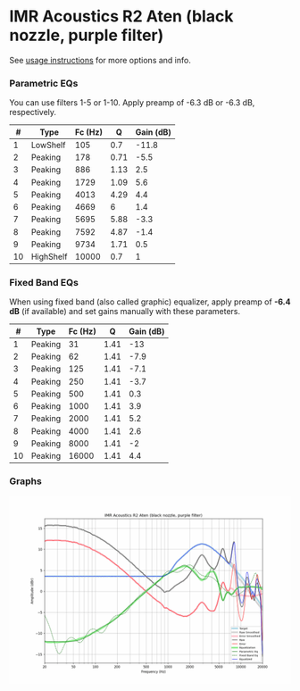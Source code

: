 # IMR Acoustics R2 Aten (black nozzle, purple filter)
See [usage instructions](https://github.com/jaakkopasanen/AutoEq#usage) for more options and info.

### Parametric EQs
You can use filters 1-5 or 1-10. Apply preamp of -6.3 dB or -6.3 dB, respectively.

|   # | Type      |   Fc (Hz) |    Q |   Gain (dB) |
|-----|-----------|-----------|------|-------------|
|   1 | LowShelf  |       105 | 0.7  |       -11.8 |
|   2 | Peaking   |       178 | 0.71 |        -5.5 |
|   3 | Peaking   |       886 | 1.13 |         2.5 |
|   4 | Peaking   |      1729 | 1.09 |         5.6 |
|   5 | Peaking   |      4013 | 4.29 |         4.4 |
|   6 | Peaking   |      4669 | 6    |         1.4 |
|   7 | Peaking   |      5695 | 5.88 |        -3.3 |
|   8 | Peaking   |      7592 | 4.87 |        -1.4 |
|   9 | Peaking   |      9734 | 1.71 |         0.5 |
|  10 | HighShelf |     10000 | 0.7  |         1   |

### Fixed Band EQs
When using fixed band (also called graphic) equalizer, apply preamp of **-6.4 dB** (if available) and set gains manually with these parameters.

|   # | Type    |   Fc (Hz) |    Q |   Gain (dB) |
|-----|---------|-----------|------|-------------|
|   1 | Peaking |        31 | 1.41 |       -13   |
|   2 | Peaking |        62 | 1.41 |        -7.9 |
|   3 | Peaking |       125 | 1.41 |        -7.1 |
|   4 | Peaking |       250 | 1.41 |        -3.7 |
|   5 | Peaking |       500 | 1.41 |         0.3 |
|   6 | Peaking |      1000 | 1.41 |         3.9 |
|   7 | Peaking |      2000 | 1.41 |         5.2 |
|   8 | Peaking |      4000 | 1.41 |         2.6 |
|   9 | Peaking |      8000 | 1.41 |        -2   |
|  10 | Peaking |     16000 | 1.41 |         4.4 |

### Graphs
![](./IMR%20Acoustics%20R2%20Aten%20(black%20nozzle,%20purple%20filter).png)
